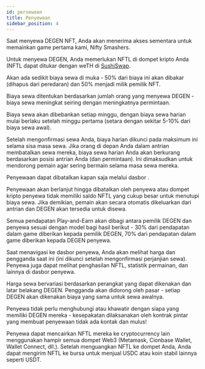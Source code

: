 ```yaml
---
id: persewaan
title: Penyewaan
sidebar_position: 4
---
```


Saat menyewa DEGEN NFT, Anda akan menerima akses sementara untuk memainkan game pertama kami, Nifty Smashers.

Untuk menyewa DEGEN, Anda memerlukan NFTL di dompet kripto Anda (NFTL dapat ditukar dengan weTH di [SushiSwap](https://sushi.com/).

Akan ada sedikit biaya sewa di muka - 50% dari biaya ini akan dibakar (dihapus dari peredaran) dan 50% menjadi milik pemilik NFT.

Biaya sewa ditentukan berdasarkan jumlah orang yang menyewa DEGEN - biaya sewa meningkat seiring dengan meningkatnya permintaan.

Biaya sewa akan dibebankan setiap minggu, dengan biaya sewa harian mulai berlaku setelah minggu pertama (setara dengan sekitar 5-10% dari biaya sewa awal).

Setelah mengonfirmasi sewa Anda, biaya harian dikunci pada maksimum ini selama sisa masa sewa. Jika orang di depan Anda dalam antrian membatalkan sewa mereka, biaya sewa harian Anda akan berkurang berdasarkan posisi antrian Anda (dan permintaan). Ini dimaksudkan untuk mendorong pemain agar sering bermain selama masa sewa mereka.

Penyewaan dapat dibatalkan kapan saja melalui dasbor [](https://niftyleague.com/profile).

Penyewaan akan berlanjut hingga dibatalkan oleh penyewa atau dompet kripto penyewa tidak memiliki saldo NFTL yang cukup besar untuk menutupi biaya sewa. Jika demikian, pemain akan secara otomatis dikeluarkan dari antrian dan DEGEN akan tersedia untuk disewa.

Semua pendapatan Play-and-Earn akan dibagi antara pemilik DEGEN dan penyewa sesuai dengan model bagi hasil berikut - 30% dari pendapatan dalam game diberikan kepada pemilik DEGEN, 70% dari pendapatan dalam game diberikan kepada DEGEN penyewa.

Saat menavigasi ke dasbor penyewa, Anda akan melihat harga dan pengganda saat ini (ini dikunci setelah mengonfirmasi perjanjian sewa). Penyewa juga dapat melihat penghasilan NFTL, statistik permainan, dan lainnya di dasbor penyewa.

Harga sewa bervariasi berdasarkan perangkat yang dapat dikenakan dan latar belakang DEGEN. Pengganda akan didorong oleh pasar - setiap DEGEN akan dikenakan biaya yang sama untuk sewa awalnya.

Penyewa tidak perlu menghubungi atau khawatir dengan siapa yang memiliki DEGEN mereka - kesepakatan dilaksanakan oleh kontrak pintar yang membuat penyewaan tidak ada kontak dan mulus!

Penyewa dapat mencairkan NFTL mereka ke cryptocurrency lain menggunakan hampir semua dompet Web3 (Metamask, Cionbase Wallet, Wallet Connect, dll.). Setelah menguangkan NFTL ke dompet Anda, Anda dapat mengirim NFTL ke bursa untuk menjual USDC atau koin stabil lainnya seperti USDT.

